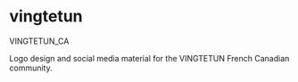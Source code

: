 # vingtetun
VINGTETUN_CA

Logo design and social media material for the VINGTETUN French Canadian community.
